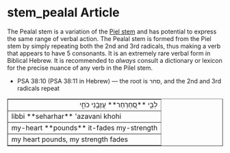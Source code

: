 # stem_pealal Article
The Pealal stem is a variation of the [Piel stem](https://git.door43.org/Door43/en-uhg/src/master/content/stem_piel/02.md) and has potential to express the same range of verbal action.  The Pealal stem is formed from the Piel stem by simply repeating both the 2nd and 3rd radicals, thus making a verb that appears to have 5 consonants.  It is an extremely rare verbal form in Biblical Hebrew.  It is recommended to *always* consult a dictionary or lexicon for the precise nuance of any verb in the Pilel stem.

* PSA 38:10 (PSA 38:11 in Hebrew) –– the root is סחר, and the 2nd and 3rd radicals repeat
<table border="1" class="docutils">
<colgroup>
<col width="100%" />
</colgroup>
<tbody valign="top">
<tr class="row-odd" align="right"><td>לִבִּ֣י **סְ֭חַרְחַר** עֲזָבַ֣נִי כֹחִ֑י</td>
</tr>
<tr class="row-even"><td>libbi **seharhar** 'azavani khohi</td>
</tr>
<tr class="row-odd"><td>my-heart **pounds** it-fades my-strength</td>
</tr>
<tr class="row-even"><td>my heart pounds, my strength fades</td>
</tr>
</tbody>
</table>